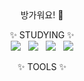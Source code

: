 <div align="center">
방가워요! 👋

</br>

✨ STUDYING ✨
</br>
&nbsp;
<img src="https://img.shields.io/badge/HTML5-E34F26?style=for-the-badge&logo=HTML5&logoColor=white"/>
&nbsp;
<img src="https://img.shields.io/badge/CSS3-1572B6?style=for-the-badge&logo=CSS3&logoColor=white"/>
&nbsp;
<img src="https://img.shields.io/badge/JavaScript-F7DF1E?style=for-the-badge&logo=JavaScript&logoColor=white"/>
&nbsp;
<img src="https://img.shields.io/badge/Java-007396?style=for-the-badge&logo=Java&logoColor=white"/>
&nbsp;
</br>

✨ TOOLS ✨
</br>

</div>
